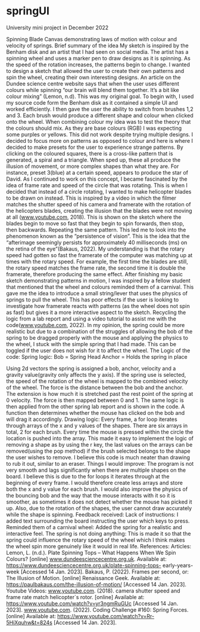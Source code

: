 # springUI
University mini project in December 2022

Spinning Blade Canvas demonstrating laws of motion with colour and velocity of springs.
Brief summary of the idea
My sketch is inspired by the Benham disk and an artist that I had seen on social media.
The artist has a spinning wheel and uses a marker pen to draw designs as it is spinning. As the speed of the rotation increases, the patterns begin to change. I wanted to design a sketch that allowed the user to create their own patterns and spin the wheel, creating their own interesting designs. An article on the Dundee science centre website says that when the user uses different colours while spinning “our brain will blend them together. It’s a bit like colour mixing” (Lemon, n.d). This was my original goal.
To begin with, I used my source code form the Benham disk as it contained a simple UI and worked efficiently. I then gave the user the ability to switch from brushes 1,2 and 3. Each brush would produce a different shape and colour when clicked onto the wheel. When combining colour my idea was to test the theory that the colours should mix. As they are base colours (RGB) I was expecting some purples or yellows. This did not work despite trying multiple designs. I decided to focus more on patterns as opposed to colour and here is where I decided to make presets for the user to experience strange patterns. By clicking on the coloured squares, there is a cross-like pattern that is generated, a spiral and a triangle. When sped up, these all produce the illusion of movement, or more complex shapes than what they are. For instance, preset 3(blue) at a certain speed, appears to produce the star of David.
As I continued to work on this concept, I became fascinated by the idea of frame rate and speed of the circle that was rotating. This is when I decided that instead of a circle rotating, I wanted to make helicopter blades to be drawn on instead. This is inspired by a video in which the filmer matches the shutter speed of his camera and framerate with the rotation of the helicopters blades, creating the illusion that the blades were not moving at all (www.youtube.com, 2018). This is shown on the sketch where the blades begin to move so fast that they begin to spin forwards, then stop, then backwards. Repeating the same pattern. This led me to look into the phenomenon known as the ”persistence of vision”. This is the idea that the “afterimage seemingly persists for approximately 40 milliseconds (ms) on the retina of the eye”(Bakaus, 2022). My understanding is that the rotary speed had gotten so fast the framerate of the computer was matching up at times with the rotary speed. For example, the first time the blades are still, the rotary speed matches the frame rate, the second time it is double the framerate, therefore producing the same effect.
After finishing my basic sketch demonstrating patterns in motion, I was inspired by a fellow student that mentioned that the wheel and colours reminded them of a carnival. This gave me the idea to introduce a small string/lever that uses the physics of springs to pull the wheel. This has poor effects if the user is looking to investigate how framerate reacts with patterns (as the wheel does not spin as fast) but gives it a more interactive aspect to the sketch. Recycling the logic from a lab report and using a video tutorial to assist me with the code(www.youtube.com, 2022). In my opinion, the spring could be more realistic but due to a combination of the struggles of allowing the bob of the spring to be dragged properly with the mouse and applying the physics to the wheel, I stuck with the simple spring that I had made. This can be toggled if the user does not wish for it to affect the wheel.
The Logic of the code:
Spring logic:
Bob = Spring Head
Anchor = Holds the spring in place
   
Using 2d vectors the spring is assigned a bob, anchor, velocity and a gravity value(gravity only affects the y axis). If the spring use is selected, the speed of the rotation of the wheel is mapped to the combined velocity of the wheel. The force is the distance between the bob and the anchor. The extension is how much it is stretched past the rest point of the spring at 0 velocity. The force is then mapped between 0 and 1. The same logic is then applied from the other spring lab report and is shown in the code. A function then determines whether the mouse has clicked on the bob and will drag it accordingly.
Drawing logic:
Every frame, a for loop iterates through arrays of the x and y values of the shapes. There are six arrays in total, 2 for each brush. Every time the mouse is pressed within the circle the location is pushed into the array. This made it easy to implement the logic of removing a shape as by using the r key, the last values on the arrays can be removed(using the pop method) if the brush selected belongs to the shape the user wishes to remove. I believe this code is much neater than drawing to rub it out, similar to an eraser.
Things I would improve:
The program is not very smooth and lags significantly when there are multiple shapes on the board. I believe this is due to the for loops it iterates through at the beginning of every frame. I would therefore create less arrays and store both the x and y value for each brush. I would also improve the physics of the bouncing bob and the way that the mouse interacts with it so it is smoother, as sometimes it does not detect whether the mouse has picked it up. Also, due to the rotation of the shapes, the user cannot draw accurately while the shape is spinning.
Feedback received:
Lack of instructions: I added text surrounding the board instructing the user which keys to press. Reminded them of a carnival wheel: Added the spring for a realistic and interactive feel.
The spring is not doing anything: This is made it so that the spring could influence the rotary speed of the wheel which I think makes the wheel spin more genuinely like it would in real life.
References:
Articles:
Lemon, L. (n.d.). Plate Spinning Tops – What Happens When We Spin Colours? [online] www.dundeesciencecentre.org.uk. Available at: https://www.dundeesciencecentre.org.uk/plate-spinning-tops- early-years-week [Accessed 14 Jan. 2023].
Bakaus, P. (2022). Frames per second, or: The Illusion of Motion. [online] Renaissance Geek. Available at: https://paulbakaus.com/the-illusion-of-motion/ [Accessed 14 Jan. 2023].
Youtube Videos:
www.youtube.com. (2018). camera shutter speed and frame rate match helicopter`s rotor. [online] Available at: https://www.youtube.com/watch?v=yr3ngmRuGUc [Accessed 14 Jan. 2023].
www.youtube.com. (2022). Coding Challenge #160: Spring Forces. [online] Available at:
https://www.youtube.com/watch?v=Rr-5HiXquhw&t=824s [Accessed 14 Jan. 2023].
